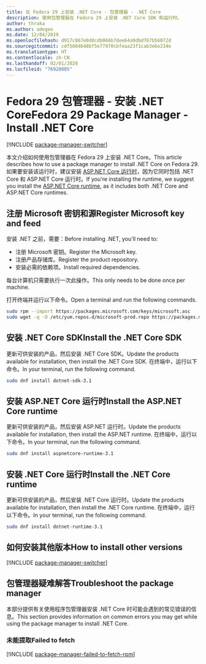 ```yaml
---
title: 在 Fedora 29 上安装 .NET Core - 包管理器 - .NET Core
description: 使用包管理器在 Fedora 29 上安装 .NET Core SDK 和运行时。
author: thraka
ms.author: adegeo
ms.date: 12/04/2019
ms.openlocfilehash: d917c867e0d8cdb066b7dee64a9dbd767b56072d
ms.sourcegitcommit: cdf5084648bf5e77970cbfeaa23f1cab3e6e234e
ms.translationtype: HT
ms.contentlocale: zh-CN
ms.lasthandoff: 02/01/2020
ms.locfileid: "76920805"
---
```

# <a name="fedora-29-package-manager---install-net-core"></a><span data-ttu-id="04c55-103">Fedora 29 包管理器 - 安装 .NET Core</span><span class="sxs-lookup"><span data-stu-id="04c55-103">Fedora 29 Package Manager - Install .NET Core</span></span>

[!INCLUDE [package-manager-switcher](./includes/package-manager-switcher.md)]

<span data-ttu-id="04c55-104">本文介绍如何使用包管理器在 Fedora 29 上安装 .NET Core。</span><span class="sxs-lookup"><span data-stu-id="04c55-104">This article describes how to use a package manager to install .NET Core on Fedora 29.</span></span> <span data-ttu-id="04c55-105">如果要安装该运行时，建议安装 [ASP.NET Core 运行时](#install-the-aspnet-core-runtime)，因为它同时包括 .NET Core 和 ASP.NET Core 运行时。</span><span class="sxs-lookup"><span data-stu-id="04c55-105">If you're installing the runtime, we suggest you install the [ASP.NET Core runtime](#install-the-aspnet-core-runtime), as it includes both .NET Core and ASP.NET Core runtimes.</span></span>

## <a name="register-microsoft-key-and-feed"></a><span data-ttu-id="04c55-106">注册 Microsoft 密钥和源</span><span class="sxs-lookup"><span data-stu-id="04c55-106">Register Microsoft key and feed</span></span>

<span data-ttu-id="04c55-107">安装 .NET 之前，需要：</span><span class="sxs-lookup"><span data-stu-id="04c55-107">Before installing .NET, you'll need to:</span></span>

- <span data-ttu-id="04c55-108">注册 Microsoft 密钥。</span><span class="sxs-lookup"><span data-stu-id="04c55-108">Register the Microsoft key.</span></span>
- <span data-ttu-id="04c55-109">注册产品存储库。</span><span class="sxs-lookup"><span data-stu-id="04c55-109">Register the product repository.</span></span>
- <span data-ttu-id="04c55-110">安装必需的依赖项。</span><span class="sxs-lookup"><span data-stu-id="04c55-110">Install required dependencies.</span></span>

<span data-ttu-id="04c55-111">每台计算机只需要执行一次此操作。</span><span class="sxs-lookup"><span data-stu-id="04c55-111">This only needs to be done once per machine.</span></span>

<span data-ttu-id="04c55-112">打开终端并运行以下命令。</span><span class="sxs-lookup"><span data-stu-id="04c55-112">Open a terminal and run the following commands.</span></span>

```bash
sudo rpm --import https://packages.microsoft.com/keys/microsoft.asc
sudo wget -q -O /etc/yum.repos.d/microsoft-prod.repo https://packages.microsoft.com/config/fedora/29/prod.repo
```

## <a name="install-the-net-core-sdk"></a><span data-ttu-id="04c55-113">安装 .NET Core SDK</span><span class="sxs-lookup"><span data-stu-id="04c55-113">Install the .NET Core SDK</span></span>

<span data-ttu-id="04c55-114">更新可供安装的产品，然后安装 .NET Core SDK。</span><span class="sxs-lookup"><span data-stu-id="04c55-114">Update the products available for installation, then install the .NET Core SDK.</span></span> <span data-ttu-id="04c55-115">在终端中，运行以下命令。</span><span class="sxs-lookup"><span data-stu-id="04c55-115">In your terminal, run the following command.</span></span>

```bash
sudo dnf install dotnet-sdk-3.1
```

## <a name="install-the-aspnet-core-runtime"></a><span data-ttu-id="04c55-116">安装 ASP.NET Core 运行时</span><span class="sxs-lookup"><span data-stu-id="04c55-116">Install the ASP.NET Core runtime</span></span>

<span data-ttu-id="04c55-117">更新可供安装的产品，然后安装 ASP.NET 运行时。</span><span class="sxs-lookup"><span data-stu-id="04c55-117">Update the products available for installation, then install the ASP.NET runtime.</span></span> <span data-ttu-id="04c55-118">在终端中，运行以下命令。</span><span class="sxs-lookup"><span data-stu-id="04c55-118">In your terminal, run the following command.</span></span>

```bash
sudo dnf install aspnetcore-runtime-3.1
```

## <a name="install-the-net-core-runtime"></a><span data-ttu-id="04c55-119">安装 .NET Core 运行时</span><span class="sxs-lookup"><span data-stu-id="04c55-119">Install the .NET Core runtime</span></span>

<span data-ttu-id="04c55-120">更新可供安装的产品，然后安装 .NET Core 运行时。</span><span class="sxs-lookup"><span data-stu-id="04c55-120">Update the products available for installation, then install the .NET Core runtime.</span></span> <span data-ttu-id="04c55-121">在终端中，运行以下命令。</span><span class="sxs-lookup"><span data-stu-id="04c55-121">In your terminal, run the following command.</span></span>

```bash
sudo dnf install dotnet-runtime-3.1
```

## <a name="how-to-install-other-versions"></a><span data-ttu-id="04c55-122">如何安装其他版本</span><span class="sxs-lookup"><span data-stu-id="04c55-122">How to install other versions</span></span>

[!INCLUDE [package-manager-switcher](./includes/package-manager-heading-hack-pkgname.md)]

## <a name="troubleshoot-the-package-manager"></a><span data-ttu-id="04c55-123">包管理器疑难解答</span><span class="sxs-lookup"><span data-stu-id="04c55-123">Troubleshoot the package manager</span></span>

<span data-ttu-id="04c55-124">本部分提供有关使用程序包管理器安装 .NET Core 时可能会遇到的常见错误的信息。</span><span class="sxs-lookup"><span data-stu-id="04c55-124">This section provides information on common errors you may get while using the package manager to install .NET Core.</span></span>

### <a name="failed-to-fetch"></a><span data-ttu-id="04c55-125">未能提取</span><span class="sxs-lookup"><span data-stu-id="04c55-125">Failed to fetch</span></span>

[!INCLUDE [package-manager-failed-to-fetch-rpm](includes/package-manager-failed-to-fetch-rpm.md)]
